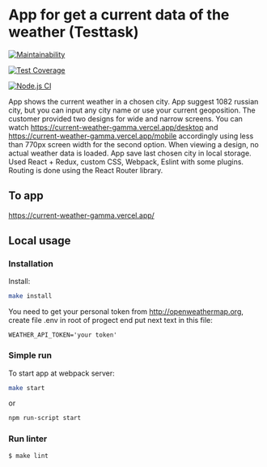 # App for get a current data of the weather (Testtask)

[![Maintainability](https://api.codeclimate.com/v1/badges/100c956d49d955217d82/maintainability)](https://codeclimate.com/github/loukianen/current-weather/maintainability)

[![Test Coverage](https://api.codeclimate.com/v1/badges/100c956d49d955217d82/test_coverage)](https://codeclimate.com/github/loukianen/current-weather/test_coverage)

[![Node.js CI](https://github.com/loukianen/current-weather/actions/workflows/node.js.yml/badge.svg)](https://github.com/loukianen/current-weather/actions/workflows/node.js.yml)

App shows the current weather in a chosen city. App suggest 1082 russian city, but you can input any city name or use your current geoposition. The customer provided two designs for wide and narrow screens. You can watch https://current-weather-gamma.vercel.app/desktop and https://current-weather-gamma.vercel.app/mobile accordingly using less than 770px screen width for the second option. When viewing a design, no actual weather data is loaded.
App save last chosen city in local storage. Used React + Redux, custom CSS, Webpack, Eslint with some plugins. Routing is done using the React Router library.

## To app

https://current-weather-gamma.vercel.app/

## Local usage
### Installation

Install:
```sh
make install
```
You need to get your personal token from http://openweathermap.org, create file .env in root of progect end put next text in this file:
```
WEATHER_API_TOKEN='your token'
```

### Simple run

To start app at webpack server:
```sh
make start
```
or
```sh
npm run-script start
```

### Run linter

```sh
$ make lint
```
